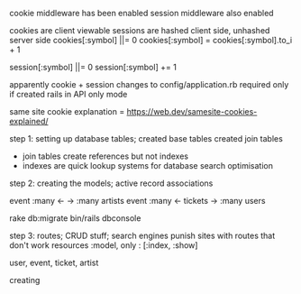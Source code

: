 cookie middleware has been enabled
session middleware also enabled

cookies are client viewable
sessions are hashed client side, unhashed server side
cookies[:symbol] ||= 0
cookies[:symbol] = cookies[:symbol].to_i + 1

session[:symbol] ||= 0
session[:symbol] += 1

apparently cookie + session changes to config/application.rb required only if created rails in API only mode

same site cookie explanation = https://web.dev/samesite-cookies-explained/

step 1:
setting up database tables;
created base tables
created join tables
  - join tables create references but not indexes
  - indexes are quick lookup systems for database search optimisation

step 2:
creating the models;
active record associations

event :many <-  -> :many artists
event :many <- tickets -> :many users

rake db:migrate
bin/rails dbconsole

step 3:
routes; CRUD stuff;
search engines punish sites with routes that don't work
resources :model, only : [:index, :show]

user, event, ticket, artist

creating